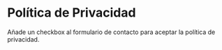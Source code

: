 Política de Privacidad
======================

Añade un checkbox al formulario de contacto para aceptar la política de privacidad.
